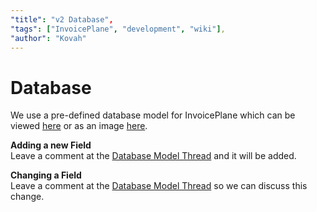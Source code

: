 ```yaml
---
"title": "v2 Database",
"tags": ["InvoicePlane", "development", "wiki"],
"author": "Kovah"
---
```


# Database

We use a pre-defined database model for InvoicePlane which can be viewed [here](https://my.vertabelo.com/public-model-view/FTM7kwegMsV99IGYK5h804p1wvrFzBEZFYvtAvCeOpLps1CsXLc4vRDyC4gpgR1C) or as an image [here](/v2/database/erm.png).  

**Adding a new Field**   
Leave a comment at the [Database Model Thread](https://community.invoiceplane.com/t/v2-database-scheme/94) and it will be added.

**Changing a Field**   
Leave a comment at the [Database Model Thread](https://community.invoiceplane.com/t/v2-database-scheme/94) so we can discuss this change.